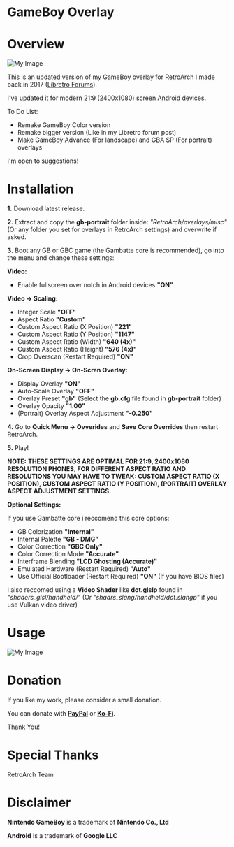 # GameBoy Overlay

# Overview

![My Image](ow.jpg)

This is an updated version of my GameBoy overlay for RetroArch I made back in 2017 (<a href="https://forums.libretro.com/t/gameboy-touch-overlay/12469">Libretro Forums</a>).

I've updated it for modern 21:9 (2400x1080) screen Android devices.

To Do List:
- Remake GameBoy Color version
- Remake bigger version (Like in my Libretro forum post)
- Make GameBoy Advance (For landscape) and GBA SP (For portrait) overlays

I'm open to suggestions!

# Installation

<b>1.</b> Download latest release.

<b>2.</b> Extract and copy the <b>gb-portrait</b> folder inside: 
<i>"RetroArch/overlays/misc"</i> (Or any folder you set for overlays in RetroArch settings) and overwrite if asked.

<b>3.</b> Boot any GB or GBC game (the Gambatte core is recommended), go into the menu and change these settings:

<b>Video:</b>
- Enable fullscreen over notch in Android devices <b>"ON"</b>

<b>Video → Scaling:</b>
- Integer Scale <b>"OFF"</b>
- Aspect Ratio <b>"Custom"</b>
- Custom Aspect Ratio (X Position) <b>"221"</b>
- Custom Aspect Ratio (Y Position) <b>"1147"</b>
- Custom Aspect Ratio (Width) <b>"640 (4x)"</b>
- Custom Aspect Ratio (Height) <b>"576 (4x)"</b>
- Crop Overscan (Restart Required) <b>"ON"</b>

<b>On-Screen Display → On-Scren Overlay:</b>
- Display Overlay <b>"ON"</b>
- Auto-Scale Overlay <b>"OFF"</b>
- Overlay Preset <b>"gb"</b> (Select the <b>gb.cfg</b> file found in <b>gb-portrait</b> folder)
- Overlay Opacity <b>"1.00"</b>
- (Portrait) Overlay Aspect Adjustment <b>"-0.250"</b>
  
<b>4.</b> Go to <b>Quick Menu → Ovverides</b> and <b>Save Core Overrides</b> then restart RetroArch.
 
<b>5.</b> Play!

<b>NOTE:</b>
<b>THESE SETTINGS ARE OPTIMAL FOR 21:9, 2400x1080 RESOLUTION PHONES, FOR DIFFERENT ASPECT RATIO AND RESOLUTIONS YOU MAY HAVE TO TWEAK: CUSTOM ASPECT RATIO (X POSITION), CUSTOM ASPECT RATIO (Y POSITION), (PORTRAIT) OVERLAY ASPECT ADJUSTMENT SETTINGS.</b>
  
<b>Optional Settings:</b>
  
If you use Gambatte core i reccomend this core options:
- GB Colorization <b>"Internal"</b>
- Internal Palette <b>"GB - DMG"</b>
- Color Correction <b>"GBC Only"</b>
- Color Correction Mode <b>"Accurate"</b>
- Interframe Blending <b>"LCD Ghosting (Accurate)"</b>
- Emulated Hardware (Restart Required) <b>"Auto"</b>
- Use Official Bootloader (Restart Required) <b>"ON"</b> (If you have BIOS files)
  
I also reccomed using a <b>Video Shader</b> like <b>dot.glslp</b> found in <i>"shaders_glsl/handheld/"</i> (Or <i>"shadrs_slang/handheld/dot.slangp"</i> if you use Vulkan video driver)

# Usage

![My Image](usage.jpg)

# Donation
If you like my work, please consider a small donation.

You can donate with <a href="https://paypal.me/maestrosistema?country.x=IT&locale.x=it_IT"><b>PayPal</b></a> or <a href="https://ko-fi.com/maestrosistema"><b>Ko-Fi</b></a>.

Thank You!

# Special Thanks
RetroArch Team

# Disclaimer
<b>Nintendo GameBoy</b> is a trademark of <b>Nintendo Co., Ltd</b>

<b>Android</b> is a trademark of <b>Google LLC</b>
